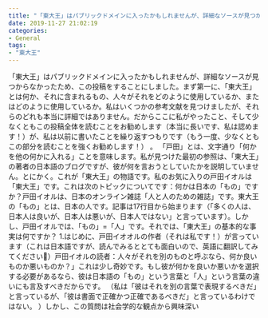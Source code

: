 ```yaml
---
title: "「東大王」はパブリックドメインに入ったかもしれませんが、詳細なソースが見つからなかったため、この投稿をすることにしました。"
date: 2019-11-27 21:02:19
categories:
- General
tags:
- "東大王"
---
```


「東大王」はパブリックドメインに入ったかもしれませんが、詳細なソースが見つからなかったため、この投稿をすることにしました。まず第一に、「東大王」とは何か、それに含まれるもの、人々がそれをどのように使用しているか、またはどのように使用しているか。私はいくつかの参考文献を見つけましたが、それらのどれも本当に詳細ではありません。だからここに私がやったこと、そして少なくともこの投稿全体を読むことをお勧めします（本当に長いです、私は認めます！）が、私は以前に書いたことを繰り返すつもりです（もう一度、少なくともこの部分を読むことを強くお勧めします！） 。 「戸田」とは、文字通り「何かを他の何かに入れる」ことを意味します。私が見つけた最初の参照は、「東大王」の著者の日本語のブログですが、彼が何を言おうとしていたかを説明していません。とにかく。これが「東大王」の物語です。私のお気に入りの戸田イオルは「東大王」です。これは次のトピックについてです：何かは日本の「もの」ですか？戸田イオルは、日本のオンライン雑誌「人と人のための雑誌」です。東大王の「もの」とは、日本の人です。記事は17行目から始まります（「多くの人は、日本人は良いが、日本人は悪いが、日本人ではない」と言っています）。しかし、戸田イオルでは、「もの」=「人」です。それでは、「東大王」の基本的な事実は何ですか？ 1.はじめに、戸田イオオルの作者（それは私です！）が言っています（これは日本語ですが、読んでみるととても面白いので、英語に翻訳してみてください🙂）戸田イオルの読者：人々がそれを別のものと呼ぶなら、何か良いものか悪いものか？」これは少し奇妙です。もし彼が何かを良いか悪いかを選択する必要があるなら、彼は日本語の「もの」という言葉と「人」という言葉の違いにも言及すべきだからです。 （私は「彼はそれを別の言葉で表現するべきだ」と言っているが、「彼は書面で正確かつ正確であるべきだ」と言っているわけではない。 ）しかし、この質問は社会学的な観点から興味深い
